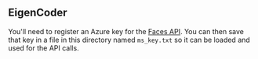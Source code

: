 ## EigenCoder

You'll need to register an Azure key for the [Faces API](https://www.projectoxford.ai/face). You can then save that key in a file in this directory named `ms_key.txt` so it can be loaded and used for the API calls.